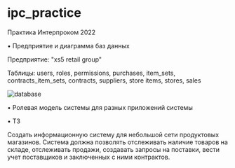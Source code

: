 # ipc_practice
Практика Интерпроком 2022

• Предприятие и диаграмма баз данных

Предприятие: "xs5 retail group"

Таблицы: users, roles, permissions, purchases, item_sets, contracts_item_sets, contracts, suppliers, store items, stores, sales

![database](https://user-images.githubusercontent.com/86552792/168611046-0a92b70a-6543-4d88-96e3-01247f6d6c44.png)


• Ролевая модель системы для разных приложений системы


• ТЗ

Создать информационную систему для небольшой сети продуктовых магазинов. Система должна позволять отслеживать наличие товаров на складе, отслеживать продажи, создавать запросы на поставки, вести учет поставщиков и заключенных с ними контрактов. 
